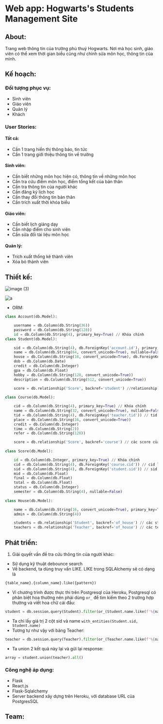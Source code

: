 # Web app: Hogwarts's Students Management Site

## About: 
Trang web thông tin của trường phù thuỷ Hogwarts. Nơi mà học sinh, giáo viên có thể xem thời gian biểu cũng như chỉnh sửa môn học, thông tin của mình.


## Kế hoạch:

### Đối tượng phục vụ:
* Sinh viên
* Giáo viên
* Quản lý
* Khách

### User Stories:
#### Tất cả:
* Cần 1 trang hiển thị thông báo, tin tức
* Cần 1 trang giới thiệu thông tin về trường

#### Sinh viên:
* Cần biết những môn học hiện có, thông tin về những môn học
* Cần tra cứu điểm môn học, điểm tổng kết của bản thân
* Cần tra thông tin của người khác
* Cần đăng ký lịch học 
* Cần thay đổi thông tin bản thân
* Cần trích xuất thời khóa biểu

#### Giáo viên:
* Cần biết lịch giảng dạy
* Cần nhập điểm cho sinh viên
* Cần sửa đổi tài liệu môn học

#### Quản lý:
* Trích xuất thống kê thành viên
* Xóa bỏ thành viên

## Thiết kế:
![image (3)](https://user-images.githubusercontent.com/54926438/110513328-ae753280-8138-11eb-8b31-cb39a887cfeb.png)

![a](https://user-images.githubusercontent.com/54926438/110513370-bb922180-8138-11eb-9fdd-73e57bd007ba.png)
* ORM: 
```python
class Account(db.Model):

    username = db.Column(db.String(36))
    password = db.Column(db.String(128))
    id = db.Column(db.String(4), primary_key=True) // Khóa chính
class Student(db.Model):

    sid = db.Column(db.String(4), db.ForeignKey('account.id'), primary_key=True) // sid là khóa ngoại trỏ vào id của Account. Khóa chính
    name = db.Column(db.String(64, convert_unicode=True), nullable=False) // convert_unicode=True : Để nhận các ký tự unicode
    house = db.Column(db.String(16, convert_unicode=True), db.ForeignKey('house.name')) // house là khóa ngoại trỏ vào name của House
    dob = db.Column(db.Date)
    credit = db.Column(db.Integer)
    gpa = db.Column(db.Float)
    hobby = db.Column(db.String(128, convert_unicode=True))
    description = db.Column(db.String(512, convert_unicode=True))

    score = db.relationship('Score', backref='student') //relationship của SQLAlchemy để tiện cho việc truy xuất: các score của 1 Student
    
class Course(db.Model):

    cid = db.Column(db.String(4), primary_key=True) // Khóa chính
    name = db.Column(db.String(32, convert_unicode=True), nullable=False)
    tid = db.Column(db.String(4), db.ForeignKey('teacher.tid')) // tid là khóa ngoại trỏ vào tid của Teacher
    place = db.Column(db.String(16, convert_unicode=True))
    credit = db.Column(db.Integer)
    time = db.Column(db.String(2))
    refer = db.Column(db.String(128))

    score = db.relationship('Score', backref='course') // các score của 1 Course
    
class Score(db.Model):

    id = db.Column(db.Integer, primary_key=True) // Khóa chính
    cid = db.Column(db.String(4), db.ForeignKey('course.cid')) // cid là khóa ngoại trỏ đến cid của Course
    sid = db.Column(db.String(4), db.ForeignKey('student.sid')) // sid là khóa ngoại trỏ đến sid của Student
    mid = db.Column(db.Float)
    final = db.Column(db.Float)
    total = db.Column(db.Float)
    status = db.Column(db.Integer)
    semester = db.Column(db.String(4), nullable=False)
    
class House(db.Model):

    name = db.Column(db.String(16, convert_unicode=True), primary_key=True) // Khóa chính
    admin = db.Column(db.String(4))

    students = db.relationship('Student', backref='of_house') // các student của 1 House
    teachers = db.relationship('Teacher', backref='of_house') // các teacher của 1 
```
## Phát triển:
1. Giải quyết vấn đề tra cứu thông tin của người khác:
* Sử dụng kỹ thuật debounce search
* Về backend, ta dùng truy vấn LIKE. LIKE trong SQLAlchemy sẽ có dạng là 
```python 
{table_name}.{column_name}.like({pattern})
```
* Vì chương trình được thực thi trên Postgresql của Heroku, Postgresql có phân biệt hoa thường nên phải dùng `or_` để tìm kiếm theo 2 trường hợp thường và viết hoa chữ cái đầu:
```python
student = db.session.query(Student).filter(or_(Student.name.like(f'%{name}%'), Student.name.like(f'%{upper_case_name}%'))).with_entities(Student.sid, Student.name)
```
* Ta chỉ lấy giá trị 2 cột sid và name `with_entities(Student.sid, Student.name)` 
* Tương tự như vậy với bảng Teacher:
```python
teacher = db.session.query(Teacher).filter(or_(Teacher.name.like(f'%{name}%'), Teacher.name.like(f'%{upper_case_name}%'))).with_entities(Teacher.tid, Teacher.name)
```
* Ta union 2 kết quả này lại và gửi lại response:
```python
array = student.union(teacher).all()
```
### Công nghệ áp dụng:
* Flask
* React.js
* Flask-Sqlalchemy
* Server backend xây dựng trên Heroku, với database URL của PostgresSQL
## Team:
